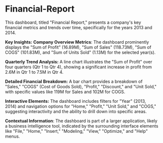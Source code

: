 # Financial-Report
This dashboard, titled "Financial Report," presents a company's key financial metrics and trends over time, specifically for the years 2013 and 2014.

**Key Insights:**
**Company Overview Metrics**: The dashboard prominently displays the "Sum of Profit" (16.89M), "Sum of Sales" (118.73M), "Sum of COGS" (101.83M), and "Sum of Units Sold" (1.13M) for the selected year(s).

**Quarterly Trend Analysis:** A line chart illustrates the "Sum of Profit" over four quarters (Qtr 1 to Qtr 4), showing a significant increase in profit from 2.6M in Qtr 1 to 7.5M in Qtr 4.

**Detailed Financial Breakdown:** A bar chart provides a breakdown of "Sales," "COGS" (Cost of Goods Sold), "Profit," "Discount," and "Unit Sold," with specific values like 119M for Sales and 102M for COGS.

**Interactive Elements:** The dashboard includes filters for "Year" (2013, 2014) and navigation options for "Home," "Profit," "Unit Sold," and "COGS," suggesting interactivity and the ability to drill down into specific areas.

**Contextual Information**: The dashboard is part of a larger application, likely a business intelligence tool, indicated by the surrounding interface elements like "File," "Home," "Insert," "Modeling," "View," "Optimize," and "Help" menus.
